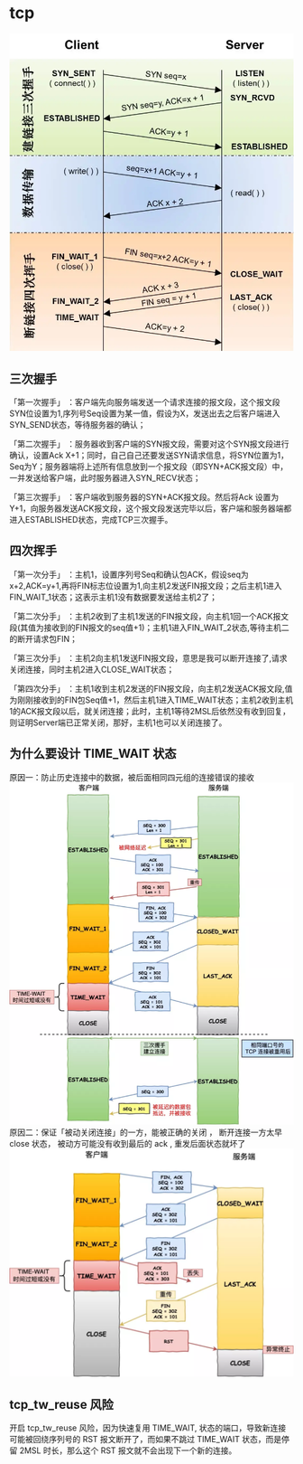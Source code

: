 # tcp 

![tcp](img/tcp1.webp)

## 三次握手 
「第一次握手」 ：客户端先向服务端发送一个请求连接的报文段，这个报文段SYN位设置为1,序列号Seq设置为某一值，假设为X，发送出去之后客户端进入SYN_SEND状态，等待服务器的确认；

「第二次握手」 ：服务器收到客户端的SYN报文段，需要对这个SYN报文段进行确认，设置Ack X+1；同时，自己自己还要发送SYN请求信息，将SYN位置为1，Seq为Y；服务器端将上述所有信息放到一个报文段（即SYN+ACK报文段）中，一并发送给客户端，此时服务器进入SYN_RECV状态；

「第三次握手」 ：客户端收到服务器的SYN+ACK报文段。然后将Ack 设置为Y+1，向服务器发送ACK报文段，这个报文段发送完毕以后，客户端和服务器端都进入ESTABLISHED状态，完成TCP三次握手。


## 四次挥手
「第一次分手」 ：主机1，设置序列号Seq和确认包ACK，假设seq为x+2,ACK=y+1,再将FIN标志位设置为1,向主机2发送FIN报文段；之后主机1进入FIN_WAIT_1状态；这表示主机1没有数据要发送给主机2了；

「第二次分手」 ：主机2收到了主机1发送的FIN报文段，向主机1回一个ACK报文段(其值为接收到的FIN报文的seq值+1)；主机1进入FIN_WAIT_2状态,等待主机二的断开请求包FIN；

「第三次分手」 ：主机2向主机1发送FIN报文段，意思是我可以断开连接了,请求关闭连接，同时主机2进入CLOSE_WAIT状态；

「第四次分手」 ：主机1收到主机2发送的FIN报文段，向主机2发送ACK报文段,值为刚刚接收到的FIN包Seq值+1，然后主机1进入TIME_WAIT状态；主机2收到主机1的ACK报文段以后，就关闭连接；此时，主机1等待2MSL后依然没有收到回复，则证明Server端已正常关闭，那好，主机1也可以关闭连接了。


## 为什么要设计 TIME_WAIT 状态
原因一：防止历史连接中的数据，被后面相同四元组的连接错误的接收  
![tcp](img/time_wait_1.webp)
原因二：保证「被动关闭连接」的一方，能被正确的关闭  ， 断开连接一方太早close 状态， 被动方可能没有收到最后的 ack , 重发后面状态就坏了
![tcp](img/time_wait_2.webp)

## tcp_tw_reuse 风险
开启 tcp_tw_reuse 风险，因为快速复用 TIME_WAIT,  状态的端口，导致新连接可能被回绕序列号的 RST 报文断开了，而如果不跳过 TIME_WAIT 状态，而是停留 2MSL 时长，那么这个 RST 报文就不会出现下一个新的连接。

